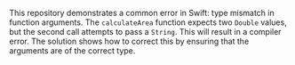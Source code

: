 This repository demonstrates a common error in Swift: type mismatch in function arguments.  The `calculateArea` function expects two `Double` values, but the second call attempts to pass a `String`. This will result in a compiler error. The solution shows how to correct this by ensuring that the arguments are of the correct type.